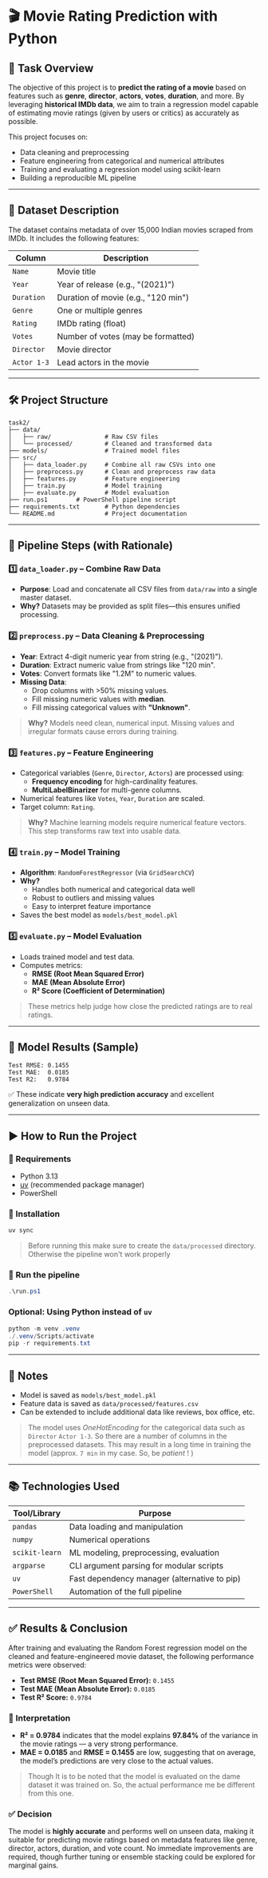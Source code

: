 # 🎬 Movie Rating Prediction with Python

## 📝 Task Overview

The objective of this project is to **predict the rating of a movie** based on features such as **genre**, **director**, **actors**, **votes**, **duration**, and more. By leveraging **historical IMDb data**, we aim to train a regression model capable of estimating movie ratings (given by users or critics) as accurately as possible.

This project focuses on:

-   Data cleaning and preprocessing
-   Feature engineering from categorical and numerical attributes
-   Training and evaluating a regression model using scikit-learn
-   Building a reproducible ML pipeline

---

## 📁 Dataset Description

The dataset contains metadata of over 15,000 Indian movies scraped from IMDb. It includes the following features:

| Column      | Description                         |
| ----------- | ----------------------------------- |
| `Name`      | Movie title                         |
| `Year`      | Year of release (e.g., "(2021)")    |
| `Duration`  | Duration of movie (e.g., "120 min") |
| `Genre`     | One or multiple genres              |
| `Rating`    | IMDb rating (float)                 |
| `Votes`     | Number of votes (may be formatted)  |
| `Director`  | Movie director                      |
| `Actor 1-3` | Lead actors in the movie            |

---

## 🛠️ Project Structure

```
task2/
├── data/
│   ├── raw/               # Raw CSV files
│   └── processed/         # Cleaned and transformed data
├── models/                # Trained model files
├── src/
│   ├── data_loader.py     # Combine all raw CSVs into one
│   ├── preprocess.py      # Clean and preprocess raw data
│   ├── features.py        # Feature engineering
│   ├── train.py           # Model training
│   ├── evaluate.py        # Model evaluation
├── run.ps1        # PowerShell pipeline script
├── requirements.txt       # Python dependencies
└── README.md              # Project documentation
```

---

## 🔄 Pipeline Steps (with Rationale)

### 1️⃣ `data_loader.py` – Combine Raw Data

-   **Purpose**: Load and concatenate all CSV files from `data/raw` into a single master dataset.
-   **Why?** Datasets may be provided as split files—this ensures unified processing.

### 2️⃣ `preprocess.py` – Data Cleaning & Preprocessing

-   **Year**: Extract 4-digit numeric year from string (e.g., "(2021)").
-   **Duration**: Extract numeric value from strings like "120 min".
-   **Votes**: Convert formats like "1.2M" to numeric values.
-   **Missing Data**:
    -   Drop columns with >50% missing values.
    -   Fill missing numeric values with **median**.
    -   Fill missing categorical values with **"Unknown"**.

> **Why?** Models need clean, numerical input. Missing values and irregular formats cause errors during training.

### 3️⃣ `features.py` – Feature Engineering

-   Categorical variables (`Genre`, `Director`, `Actors`) are processed using:
    -   **Frequency encoding** for high-cardinality features.
    -   **MultiLabelBinarizer** for multi-genre columns.
-   Numerical features like `Votes`, `Year`, `Duration` are scaled.
-   Target column: `Rating`.

> **Why?** Machine learning models require numerical feature vectors. This step transforms raw text into usable data.

### 4️⃣ `train.py` – Model Training

-   **Algorithm**: `RandomForestRegressor` (via `GridSearchCV`)
-   **Why?**
    -   Handles both numerical and categorical data well
    -   Robust to outliers and missing values
    -   Easy to interpret feature importance
-   Saves the best model as `models/best_model.pkl`

### 5️⃣ `evaluate.py` – Model Evaluation

-   Loads trained model and test data.
-   Computes metrics:
    -   **RMSE (Root Mean Squared Error)**
    -   **MAE (Mean Absolute Error)**
    -   **R² Score (Coefficient of Determination)**

> These metrics help judge how close the predicted ratings are to real ratings.

---

## 🧪 Model Results (Sample)

```
Test RMSE: 0.1455
Test MAE:  0.0185
Test R2:   0.9784
```

✅ These indicate **very high prediction accuracy** and excellent generalization on unseen data.

---

## ▶️ How to Run the Project

### 🧰 Requirements

-   Python 3.13
-   [uv](https://github.com/astral-sh/uv) (recommended package manager)
-   PowerShell

### 🔧 Installation

```powershell
uv sync
```
> Before running this make sure to create the `data/processed` directory. Otherwise the pipeline won't work properly 
### 🚀 Run the pipeline

```powershell
.\run.ps1
```

### Optional: Using Python instead of `uv`

```powershell
python -m venv .venv
./.venv/Scripts/activate
pip -r requirements.txt
```

---

## 📌 Notes

-   Model is saved as `models/best_model.pkl`
-   Feature data is saved as `data/processed/features.csv`
-   Can be extended to include additional data like reviews, box office, etc.

> The model uses _OneHotEncoding_ for the categorical data such as `Director` `Actor 1-3`. So there are a number of columns in the preprocessed datasets. This may result in a long time in training the model (approx. `7 min` in my case. So, be _patient_ ! )

---

## 📚 Technologies Used

| Tool/Library   | Purpose                                      |
| -------------- | -------------------------------------------- |
| `pandas`       | Data loading and manipulation                |
| `numpy`        | Numerical operations                         |
| `scikit-learn` | ML modeling, preprocessing, evaluation       |
| `argparse`     | CLI argument parsing for modular scripts     |
| `uv`           | Fast dependency manager (alternative to pip) |
| `PowerShell`   | Automation of the full pipeline              |

---

## ✅ Results & Conclusion

After training and evaluating the Random Forest regression model on the cleaned and feature-engineered movie dataset, the following performance metrics were observed:

-   **Test RMSE (Root Mean Squared Error):** `0.1455`
-   **Test MAE (Mean Absolute Error):** `0.0185`
-   **Test R² Score:** `0.9784`

### 📌 Interpretation

-   **R² = 0.9784** indicates that the model explains **97.84%** of the variance in the movie ratings — a very strong performance.
-   **MAE = 0.0185** and **RMSE = 0.1455** are low, suggesting that on average, the model’s predictions are very close to the actual values.

> Though It is to be noted that the model is evaluated on the dame dataset it was trained on. So, the actual performance me be different from this one.

### ✅ Decision

The model is **highly accurate** and performs well on unseen data, making it suitable for predicting movie ratings based on metadata features like genre, director, actors, duration, and vote count. No immediate improvements are required, though further tuning or ensemble stacking could be explored for marginal gains.

